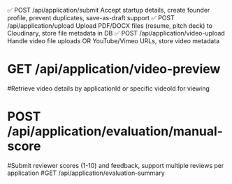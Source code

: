 ✅ POST /api/application/submit
   Accept startup details, create founder profile, prevent duplicates, save-as-draft support
✅ POST /api/application/upload
    Upload PDF/DOCX files (resume, pitch deck) to Cloudinary, store file metadata in DB
✅ POST /api/application/video-upload
    Handle video file uploads OR YouTube/Vimeo URLs, store video metadata
# GET /api/application/video-preview
#Retrieve video details by applicationId or specific videoId for viewing
# POST /api/application/evaluation/manual-score
#Submit reviewer scores (1-10) and feedback, support multiple reviews per application
#GET /api/application/evaluation-summary